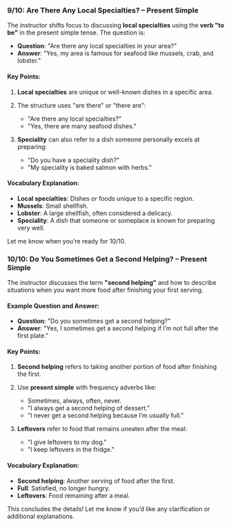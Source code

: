 ### 9/10: **Are There Any Local Specialties? – Present Simple**

The instructor shifts focus to discussing **local specialties** using the **verb "to be"** in the present simple tense. The question is:

- **Question**: "Are there any local specialties in your area?"
- **Answer**: "Yes, my area is famous for seafood like mussels, crab, and lobster."

#### Key Points:

1. **Local specialties** are unique or well-known dishes in a specific area.
    
2. The structure uses "are there" or "there are":
    
    - "Are there any local specialties?"
    - "Yes, there are many seafood dishes."
3. **Speciality** can also refer to a dish someone personally excels at preparing:
    
    - "Do you have a speciality dish?"
    - "My speciality is baked salmon with herbs."

#### Vocabulary Explanation:

- **Local specialties**: Dishes or foods unique to a specific region.
- **Mussels**: Small shellfish.
- **Lobster**: A large shellfish, often considered a delicacy.
- **Speciality**: A dish that someone or someplace is known for preparing very well.

Let me know when you’re ready for 10/10.

### 10/10: **Do You Sometimes Get a Second Helping? – Present Simple**

The instructor discusses the term **"second helping"** and how to describe situations when you want more food after finishing your first serving.

#### Example Question and Answer:

- **Question**: "Do you sometimes get a second helping?"
- **Answer**: "Yes, I sometimes get a second helping if I’m not full after the first plate."

#### Key Points:

1. **Second helping** refers to taking another portion of food after finishing the first.
    
2. Use **present simple** with frequency adverbs like:
    
    - Sometimes, always, often, never.
    - "I always get a second helping of dessert."
    - "I never get a second helping because I’m usually full."
3. **Leftovers** refer to food that remains uneaten after the meal:
    
    - "I give leftovers to my dog."
    - "I keep leftovers in the fridge."

#### Vocabulary Explanation:

- **Second helping**: Another serving of food after the first.
- **Full**: Satisfied, no longer hungry.
- **Leftovers**: Food remaining after a meal.

This concludes the details! Let me know if you’d like any clarification or additional explanations.